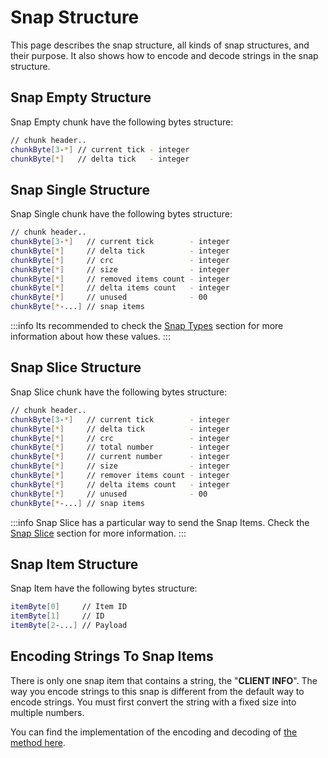 # Snap Structure

This page describes the snap structure, all kinds of snap structures, and their purpose. It also shows how to encode and decode strings in the snap structure.

## Snap Empty Structure

Snap Empty chunk have the following bytes structure:

```sh
// chunk header..
chunkByte[3-*] // current tick - integer
chunkByte[*]   // delta tick   - integer
```

## Snap Single Structure

Snap Single chunk have the following bytes structure:

```sh
// chunk header..
chunkByte[3-*]   // current tick        - integer
chunkByte[*]     // delta tick          - integer
chunkByte[*]     // crc                 - integer
chunkByte[*]     // size                - integer
chunkByte[*]     // removed items count - integer
chunkByte[*]     // delta items count   - integer
chunkByte[*]     // unused              - 00 
chunkByte[*-...] // snap items
```

:::info
Its recommended to check the [Snap Types](./../packets/default-packets.md#snap-types) section for more information about how these values.
:::

## Snap Slice Structure

Snap Slice chunk have the following bytes structure:

```sh
// chunk header..
chunkByte[3-*]   // current tick        - integer
chunkByte[*]     // delta tick          - integer
chunkByte[*]     // crc                 - integer
chunkByte[*]     // total number        - integer
chunkByte[*]     // current number      - integer
chunkByte[*]     // size                - integer
chunkByte[*]     // remover items count - integer
chunkByte[*]     // delta items count   - integer
chunkByte[*]     // unused              - 00 
chunkByte[*-...] // snap items
```

:::info
Snap Slice has a particular way to send the Snap Items. Check the [Snap Slice](./../packets/default-packets.md#snap-slice) section for more information.
:::

## Snap Item Structure

Snap Item have the following bytes structure:

```sh
itemByte[0]     // Item ID
itemByte[1]     // ID
itemByte[2-...] // Payload
```

## Encoding Strings To Snap Items

There is only one snap item that contains a string, the "**CLIENT INFO**". The way you encode strings to this snap is different from the default way to encode strings. You must first convert the string with a fixed size into multiple numbers.

You can find the implementation of the encoding and decoding of [the method here](https://github.com/teeworlds/teeworlds/blob/0.6/src/game/gamecore.h#L72-L104).
